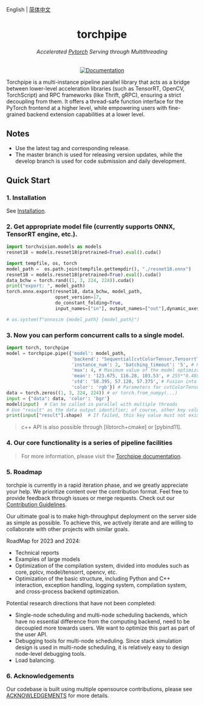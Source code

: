 

English | [简体中文](README.md)


<div align="center">
<h1 align="center">torchpipe</h1>
<h6 align="center">Accelerated <a href="https://pytorch.org/">Pytorch</a> Serving through Multithreading</h6>

<!-- <img alt="license" src="https://img.shields.io/github/license/alibaba/async_simple?style=flat-square"> -->
[![Documentation](https://img.shields.io/badge/torchpipe-Docs-brightgreen.svg)](https://torchpipe.github.io)
<!-- <img alt="license" src="https://img.shields.io/github/license/alibaba/async_simple?style=flat-square">  -->
<!-- <img alt="language" src="https://img.shields.io/github/languages/top/torchpipe/torchpipe.github.io?style=flat-square"> -->
<!-- <img alt="feature" src="https://img.shields.io/badge/pytorch-Serving-orange?style=flat-square"> -->
<!-- <img alt="last commit" src="https://img.shields.io/github/last-commit/torchpipe/torchpipe.github.io?style=flat-square"> -->
</div>


Torchpipe is a multi-instance pipeline parallel library that acts as a bridge between lower-level acceleration libraries (such as TensorRT, OpenCV, TorchScript) and RPC frameworks (like Thrift, gRPC), ensuring a strict decoupling from them. It offers a thread-safe function interface for the PyTorch frontend at a higher level, while empowering users with fine-grained backend extension capabilities at a lower level.







## Notes
-  Use the latest tag and corresponding release.
-  The master branch is used for releasing version updates, while the develop branch is used for code submission and daily development.



<!-- end elevator-pitch -->

## Quick Start

<!-- start quickstart -->


###  1. Installation

See [Installation](https://torchpipe.github.io/docs/installation).



### 2. Get appropriate model file (currently supports ONNX, TensorRT engine, etc.).



```python
import torchvision.models as models
resnet18 = models.resnet18(pretrained=True).eval().cuda()

import tempfile, os, torch
model_path =  os.path.join(tempfile.gettempdir(), "./resnet18.onnx") 
resnet18 = models.resnet18(pretrained=True).eval().cuda()
data_bchw = torch.rand((1, 3, 224, 224)).cuda()
print("export: ", model_path)
torch.onnx.export(resnet18, data_bchw, model_path,
                  opset_version=17,
                  do_constant_folding=True,
                  input_names=["in"], output_names=["out"],dynamic_axes={"in": {0: "x"},"out": {0: "x"}})

# os.system(f"onnxsim {model_path} {model_path}")
```
 
### 3. Now you can perform concurrent calls to a single model.


```python
import torch, torchpipe
model = torchpipe.pipe({'model': model_path,
                        'backend': "Sequential[cvtColorTensor,TensorrtTensor,SyncTensor]", # Backend engine, see backend API reference documentation
                        'instance_num': 2, 'batching_timeout': '5', # Number of instances and timeout time
                        'max': 4, # Maximum value of the model optimization range, which can also be '4x3x224x224'
                        'mean': '123.675, 116.28, 103.53', # 255*"0.485, 0.456, 0.406"
                        'std': '58.395, 57.120, 57.375', # Fusion into TensorRT network
                        'color': 'rgb'}) # Parameters for cvtColorTensor backend: target color space order
data = torch.zeros((1, 3, 224, 224)) # or torch.from_numpy(...)
input = {"data": data, 'color': 'bgr'}
model(input)  # Can be called in parallel with multiple threads
# Use "result" as the data output identifier; of course, other key values ​​can also be custom written
print(input["result"].shape)  # If failed, this key value must not exist, even if it already exists when input.
```

> c++ API is also possible through [libtorch+cmake] or [pybind11].

<!-- end quickstart -->
### 4. Our core functionality is a series of pipeline facilities


> For more information, please visit the [Torchpipe documentation][quickstart-docs-en].

[quickstart-docs-en]: https://torchpipe.github.io/


### 5. Roadmap



torchpie is currently in a rapid iteration phase, and we greatly appreciate your help. We prioritize content over the contribution format. Feel free to provide feedback through issues or merge requests. Check out our [Contribution Guidelines](./CONTRIBUTING.md).

Our ultimate goal is to make high-throughput deployment on the server side as simple as possible. To achieve this, we actively iterate and are willing to collaborate with other projects with similar goals.

RoadMap for 2023 and 2024:

- Technical reports
- Examples of large models
- Optimization of the compilation system, divided into modules such as core, pplcv, model/tensorrt, opencv, etc.
- Optimization of the basic structure, including Python and C++ interaction, exception handling, logging system, compilation system, and cross-process backend optimization.

Potential research directions that have not been completed:

- Single-node scheduling and multi-node scheduling backends, which have no essential difference from the computing backend, need to be decoupled more towards users. We want to optimize this part as part of the user API.
- Debugging tools for multi-node scheduling. Since stack simulation design is used in multi-node scheduling, it is relatively easy to design node-level debugging tools.
- Load balancing.


### 6. Acknowledgements
Our codebase is built using multiple opensource contributions, please see [ACKNOWLEDGEMENTS](./ACKNOWLEDGEMENTS.md) for more details.

